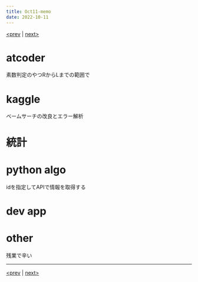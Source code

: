 ```yaml
---
title: Oct11-memo 
date: 2022-10-11 
---
```


[<prev](https://idekworks.github.io/TechnicalMemo/2022/10/10/Oct10.html) | [next>](https://idekworks.github.io/TechnicalMemo/2022/10/12/Oct12.html) 

# atcoder
素数判定のやつRからLまでの範囲で

# kaggle
ベームサーチの改良とエラー解析

# 統計

# python algo
idを指定してAPIで情報を取得する
# dev app

# other
残業で辛い
***

[<prev](https://idekworks.github.io/TechnicalMemo/2022/10/10/Oct10.html) | [next>](https://idekworks.github.io/TechnicalMemo/2022/10/12/Oct12.html)

